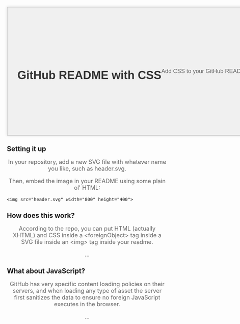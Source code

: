 <!-- SVG con CSS y HTML para el README de GitHub -->
<div xmlns="http://www.w3.org/1999/xhtml" class="container">
    <!-- Contenido HTML del banner -->
    <h1>GitHub README with CSS</h1>
    <p>Add CSS to your GitHub READMEs</p>
</div>

<!-- CSS para el diseño del banner -->
<style>
    .container {
        width: 800px;
        height: 400px;
        background-color: #f0f0f0;
        display: flex;
        justify-content: center;
        align-items: center;
        font-family: Arial, sans-serif;
        border: 2px solid #ccc;
        box-shadow: 0 0 10px rgba(0, 0, 0, 0.1);
    }

    h1 {
        color: #333;
        font-size: 36px;
    }

    p {
        color: #666;
        font-size: 18px;
        text-align: center;
    }
</style>

<!-- Instrucciones adicionales para el README -->
<h2>Setting it up</h2>
<p>In your repository, add a new SVG file with whatever name you like, such as header.svg.</p>
<p>Then, embed the image in your README using some plain ol' HTML:</p>
<pre>&lt;img src="header.svg" width="800" height="400"&gt;</pre>
<h2>How does this work?</h2>
<p>According to the repo, you can put HTML (actually XHTML) and CSS inside a &lt;foreignObject&gt; tag inside a SVG file inside an &lt;img&gt; tag inside your readme.</p>
<p>...</p>
<h2>What about JavaScript?</h2>
<p>GitHub has very specific content loading policies on their servers, and when loading any type of asset the server first sanitizes the data to ensure no foreign JavaScript executes in the browser.</p>
<p>...</p>
